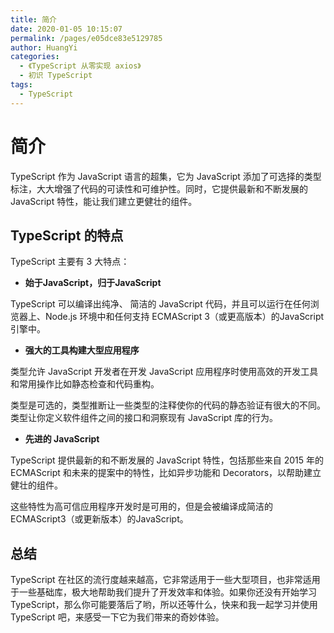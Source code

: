 ```yaml
---
title: 简介
date: 2020-01-05 10:15:07
permalink: /pages/e05dce83e5129785
author: HuangYi
categories:
  - 《TypeScript 从零实现 axios》
  - 初识 TypeScript
tags:
  - TypeScript
---
```


# 简介

TypeScript 作为 JavaScript 语言的超集，它为 JavaScript 添加了可选择的类型标注，大大增强了代码的可读性和可维护性。同时，它提供最新和不断发展的
JavaScript 特性，能让我们建立更健壮的组件。

## TypeScript 的特点

TypeScript 主要有 3 大特点：

- **始于JavaScript，归于JavaScript**

TypeScript 可以编译出纯净、 简洁的 JavaScript 代码，并且可以运行在任何浏览器上、Node.js 环境中和任何支持 ECMAScript
3（或更高版本）的JavaScript 引擎中。

- **强大的工具构建大型应用程序**

类型允许 JavaScript 开发者在开发 JavaScript 应用程序时使用高效的开发工具和常用操作比如静态检查和代码重构。

类型是可选的，类型推断让一些类型的注释使你的代码的静态验证有很大的不同。类型让你定义软件组件之间的接口和洞察现有
JavaScript 库的行为。

- **先进的 JavaScript**

TypeScript 提供最新的和不断发展的 JavaScript 特性，包括那些来自 2015 年的 ECMAScript 和未来的提案中的特性，比如异步功能和
Decorators，以帮助建立健壮的组件。

这些特性为高可信应用程序开发时是可用的，但是会被编译成简洁的 ECMAScript3（或更新版本）的JavaScript。

## 总结

TypeScript 在社区的流行度越来越高，它非常适用于一些大型项目，也非常适用于一些基础库，极大地帮助我们提升了开发效率和体验。如果你还没有开始学习
TypeScript，那么你可能要落后了哟，所以还等什么，快来和我一起学习并使用 TypeScript 吧，来感受一下它为我们带来的奇妙体验。
